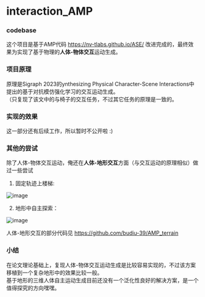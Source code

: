 # interaction_AMP
### codebase
这个项目是基于AMP代码 https://nv-tlabs.github.io/ASE/ 改进完成的，最终效果为实现了基于物理的**人体-物体交互**运动生成。  

### 项目原理
原理是Sigraph 2023的ynthesizing Physical Character-Scene Interactions中提出的基于对抗模仿强化学习的交互运动生成。  
（只复现了该文中的与椅子的交互任务，不过其它任务的原理是一致的。
  
  
### 实现的效果  
这一部分还有后续工作，所以暂时不公开啦 :)  

### 其他的尝试
除了人体-物体交互运动，俺还在**人体-地形交互**方面（与交互运动的原理相似）做过一些尝试
  
1. 固定轨迹上楼梯:

![image](https://github.com/budiu-39/interaction_AMP/blob/main/terrain_1.gif)


2. 地形中自主探索：  

![image](https://github.com/budiu-39/interaction_AMP/blob/main/terrain_2.gif)

人体-地形交互的部分代码见 https://github.com/budiu-39/AMP_terrain  

### 小结
在论文理论基础上，复现人体-物体交互运动生成是比较容易实现的，不过该方案移植到一个复杂地形中的效果比较一般。  
基于地形的三维人体自主运动生成目前还没有一个泛化性良好的解决方案，是一个值得探究的方向嘿嘿。


 
